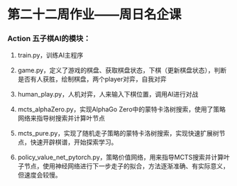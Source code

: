 # 第二十二周作业——周日名企课

### Action 五子棋AI的模块：

1. train.py，训练AI主程序

2. game.py，定义了游戏的棋盘、获取棋盘状态，下棋（更新棋盘状态），判断是否有人获胜，绘制棋盘，两个player对弈，自我对弈

3. human_play.py，人机对弈，人来输入下棋位置，调用AI进行对战

4. mcts_alphaZero.py，实现AlphaGo Zero中的蒙特卡洛树搜索，使用了策略网络来指导树搜索并计算叶节点

5. mcts_pure.py，实现了随机走子策略的蒙特卡洛树搜索，实现快速扩展树节点，快速开辟棋谱，开始探索学习。

6. policy_value_net_pytorch.py，策略价值网络，用来指导MCTS搜索并计算叶子节点，使用神经网络进行下一步走子的拟合，方法逐渐准确、有实际意义，但速度会较慢。
